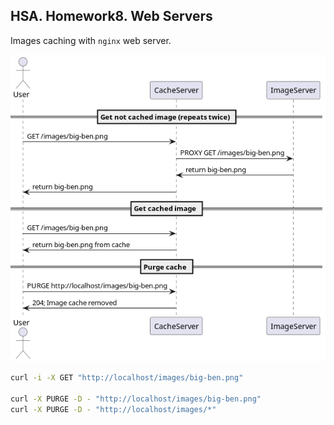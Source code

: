 ## HSA. Homework8. Web Servers

Images caching with `nginx` web server.

![](assets/caching-diagram.png)

```bash
curl -i -X GET "http://localhost/images/big-ben.png"

curl -X PURGE -D - "http://localhost/images/big-ben.png"  
curl -X PURGE -D - "http://localhost/images/*"
```
